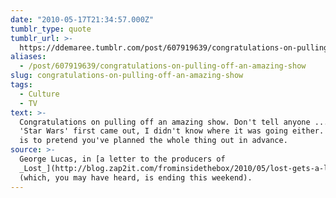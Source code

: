 ```yaml
---
date: "2010-05-17T21:34:57.000Z"
tumblr_type: quote
tumblr_url: >-
  https://ddemaree.tumblr.com/post/607919639/congratulations-on-pulling-off-an-amazing-show
aliases:
  - /post/607919639/congratulations-on-pulling-off-an-amazing-show
slug: congratulations-on-pulling-off-an-amazing-show
tags:
  - Culture
  - TV
text: >-
  Congratulations on pulling off an amazing show. Don't tell anyone ... but when
  'Star Wars' first came out, I didn't know where it was going either. The trick
  is to pretend you've planned the whole thing out in advance.
source: >-
  George Lucas, in [a letter to the producers of
  _Lost_](http://blog.zap2it.com/frominsidethebox/2010/05/lost-gets-a-letter-from-george-lucas.html)
  (which, you may have heard, is ending this weekend).
---
```

